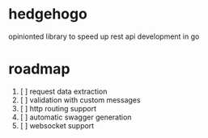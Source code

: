 # hedgehogo
opinionted library to speed up rest api development in go

# roadmap 

1. [ ] request data extraction
2. [ ] validation with custom messages
3. [ ] http routing support  
4. [ ] automatic swagger generation
5. [ ] websocket support
